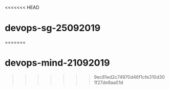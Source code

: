<<<<<<< HEAD
# devops-sg-25092019
=======
# devops-mind-21092019
>>>>>>> 9ec81ed2c74970d46f1cfe310d301f27de8aa01d
